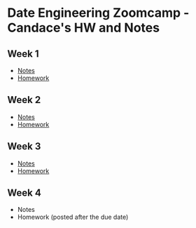 # Date Engineering Zoomcamp - Candace's HW and Notes

## Week 1

- [Notes](https://candace.dev/zoomcamp-1/)
- [Homework](https://github.com/teacherc/de_zoomcamp_candace2023/tree/working/week_1)

## Week 2

- [Notes](https://github.com/teacherc/de_zoomcamp_candace2023/blob/main/week_2/week2_notes.md)
- [Homework](https://github.com/teacherc/de_zoomcamp_candace2023/blob/main/week_2/homework.md)

## Week 3
- [Notes](week_3/notes.md)
- [Homework](week_3/homework.md)

## Week 4
- Notes
- Homework (posted after the due date)
